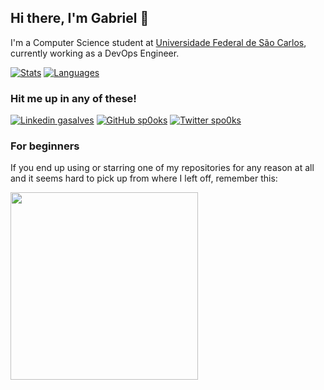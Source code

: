 ## Hi there, I'm Gabriel 👋

I'm a Computer Science student at [Universidade Federal de São Carlos](https://www2.ufscar.br), currently working as a DevOps Engineer.

[![Stats](https://github-readme-stats.vercel.app/api?username=sp0oks&show_icons=true&theme=tokyonight&include_all_commits=true&count_private=true)](https://github.com/sp0oks)
[![Languages](https://github-readme-stats.vercel.app/api/top-langs/?username=sp0oks&show_icons=true&theme=tokyonight&include_all_commits=true&count_private=true&hide=java,systemverilog&layout=compact)](https://github.com/sp0oks)


### Hit me up in any of these!
[![Linkedin gasalves](https://img.shields.io/badge/-gasalves-blue?style=flat-square&logo=Linkedin&logoColor=white&link=https://www.linkedin.com/in/gasalves/)](https://www.linkedin.com/in/gasalves/)
[![GitHub sp0oks](https://img.shields.io/github/followers/sp0oks?label=follow&style=social)](https://github.com/sp0oks)
[![Twitter spo0ks](https://img.shields.io/twitter/follow/spo0ks?label=spo0ks&style=social)](https://twitter.com/spo0ks)


### For beginners
If you end up using or starring one of my repositories for any reason at all and it seems hard to pick up from where I left off, remember this:

<img src="https://media.giphy.com/media/xT5LMMoEYSUrokM89O/giphy.gif" width=300>
